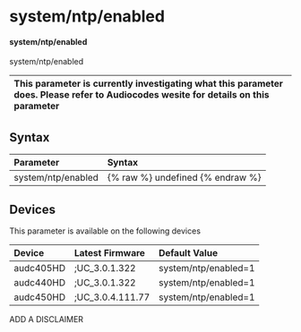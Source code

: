 ﻿---
description: system/ntp/enabled
search:
    keywords: ['system','ntp','enabled']
---

# system/ntp/enabled

#### system/ntp/enabled

system/ntp/enabled


| This parameter is currently investigating what this parameter does. Please refer to Audiocodes wesite for details on this parameter | 
| :--- |

## Syntax
| Parameter | Syntax |
| :--- | :--- |
|system/ntp/enabled | {% raw %} undefined {% endraw %}|

## Devices
This parameter is available on the following devices

| Device | Latest Firmware | Default Value |
|:---|:---|:---|
| audc405HD | ;UC_3.0.1.322 | system/ntp/enabled=1 
| audc440HD | ;UC_3.0.1.322 | system/ntp/enabled=1 
| audc450HD | ;UC_3.0.4.111.77 | system/ntp/enabled=1 

ADD A DISCLAIMER
